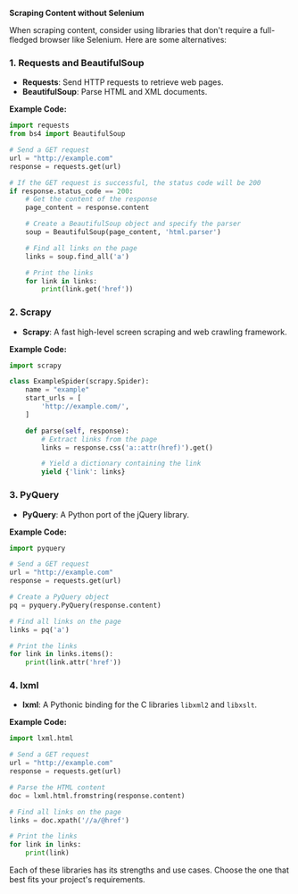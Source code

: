 **Scraping Content without Selenium**

When scraping content, consider using libraries that don't require a full-fledged browser like Selenium. Here are some alternatives:

### **1. Requests and BeautifulSoup**

- **Requests**: Send HTTP requests to retrieve web pages.
- **BeautifulSoup**: Parse HTML and XML documents.

**Example Code:**

```python
import requests
from bs4 import BeautifulSoup

# Send a GET request
url = "http://example.com"
response = requests.get(url)

# If the GET request is successful, the status code will be 200
if response.status_code == 200:
    # Get the content of the response
    page_content = response.content

    # Create a BeautifulSoup object and specify the parser
    soup = BeautifulSoup(page_content, 'html.parser')

    # Find all links on the page
    links = soup.find_all('a')

    # Print the links
    for link in links:
        print(link.get('href'))
```

### **2. Scrapy**

- **Scrapy**: A fast high-level screen scraping and web crawling framework.

**Example Code:**

```python
import scrapy

class ExampleSpider(scrapy.Spider):
    name = "example"
    start_urls = [
        'http://example.com/',
    ]

    def parse(self, response):
        # Extract links from the page
        links = response.css('a::attr(href)').get()

        # Yield a dictionary containing the link
        yield {'link': links}
```

### **3. PyQuery**

- **PyQuery**: A Python port of the jQuery library.

**Example Code:**

```python
import pyquery

# Send a GET request
url = "http://example.com"
response = requests.get(url)

# Create a PyQuery object
pq = pyquery.PyQuery(response.content)

# Find all links on the page
links = pq('a')

# Print the links
for link in links.items():
    print(link.attr('href'))
```

### **4. lxml**

- **lxml**: A Pythonic binding for the C libraries `libxml2` and `libxslt`.

**Example Code:**

```python
import lxml.html

# Send a GET request
url = "http://example.com"
response = requests.get(url)

# Parse the HTML content
doc = lxml.html.fromstring(response.content)

# Find all links on the page
links = doc.xpath('//a/@href')

# Print the links
for link in links:
    print(link)
```

Each of these libraries has its strengths and use cases. Choose the one that best fits your project's requirements.
